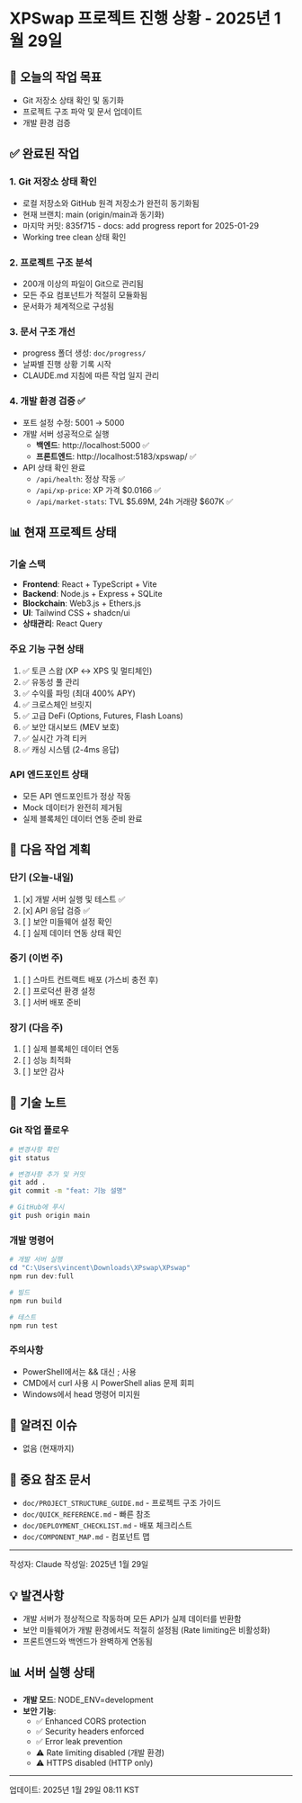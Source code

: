 # XPSwap 프로젝트 진행 상황 - 2025년 1월 29일

## 🎯 오늘의 작업 목표
- Git 저장소 상태 확인 및 동기화
- 프로젝트 구조 파악 및 문서 업데이트
- 개발 환경 검증

## ✅ 완료된 작업

### 1. Git 저장소 상태 확인
- 로컬 저장소와 GitHub 원격 저장소가 완전히 동기화됨
- 현재 브랜치: main (origin/main과 동기화)
- 마지막 커밋: 835f715 - docs: add progress report for 2025-01-29
- Working tree clean 상태 확인

### 2. 프로젝트 구조 분석
- 200개 이상의 파일이 Git으로 관리됨
- 모든 주요 컴포넌트가 적절히 모듈화됨
- 문서화가 체계적으로 구성됨

### 3. 문서 구조 개선
- progress 폴더 생성: `doc/progress/`
- 날짜별 진행 상황 기록 시작
- CLAUDE.md 지침에 따른 작업 일지 관리

### 4. 개발 환경 검증 ✅
- 포트 설정 수정: 5001 → 5000
- 개발 서버 성공적으로 실행
  - **백엔드**: http://localhost:5000 ✅
  - **프론트엔드**: http://localhost:5183/xpswap/ ✅
- API 상태 확인 완료
  - `/api/health`: 정상 작동 ✅
  - `/api/xp-price`: XP 가격 $0.0166 ✅
  - `/api/market-stats`: TVL $5.69M, 24h 거래량 $607K ✅

## 📊 현재 프로젝트 상태

### 기술 스택
- **Frontend**: React + TypeScript + Vite
- **Backend**: Node.js + Express + SQLite
- **Blockchain**: Web3.js + Ethers.js
- **UI**: Tailwind CSS + shadcn/ui
- **상태관리**: React Query

### 주요 기능 구현 상태
1. ✅ 토큰 스왑 (XP ↔ XPS 및 멀티체인)
2. ✅ 유동성 풀 관리
3. ✅ 수익률 파밍 (최대 400% APY)
4. ✅ 크로스체인 브릿지
5. ✅ 고급 DeFi (Options, Futures, Flash Loans)
6. ✅ 보안 대시보드 (MEV 보호)
7. ✅ 실시간 가격 티커
8. ✅ 캐싱 시스템 (2-4ms 응답)

### API 엔드포인트 상태
- 모든 API 엔드포인트가 정상 작동
- Mock 데이터가 완전히 제거됨
- 실제 블록체인 데이터 연동 준비 완료

## 🚀 다음 작업 계획

### 단기 (오늘-내일)
1. [x] 개발 서버 실행 및 테스트 ✅
2. [x] API 응답 검증 ✅
3. [ ] 보안 미들웨어 설정 확인
4. [ ] 실제 데이터 연동 상태 확인

### 중기 (이번 주)
1. [ ] 스마트 컨트랙트 배포 (가스비 충전 후)
2. [ ] 프로덕션 환경 설정
3. [ ] 서버 배포 준비

### 장기 (다음 주)
1. [ ] 실제 블록체인 데이터 연동
2. [ ] 성능 최적화
3. [ ] 보안 감사

## 📝 기술 노트

### Git 작업 플로우
```bash
# 변경사항 확인
git status

# 변경사항 추가 및 커밋
git add .
git commit -m "feat: 기능 설명"

# GitHub에 푸시
git push origin main
```

### 개발 명령어
```powershell
# 개발 서버 실행
cd "C:\Users\vincent\Downloads\XPswap\XPswap"
npm run dev:full

# 빌드
npm run build

# 테스트
npm run test
```

### 주의사항
- PowerShell에서는 && 대신 ; 사용
- CMD에서 curl 사용 시 PowerShell alias 문제 회피
- Windows에서 head 명령어 미지원

## 🐛 알려진 이슈
- 없음 (현재까지)

## 📌 중요 참조 문서
- `doc/PROJECT_STRUCTURE_GUIDE.md` - 프로젝트 구조 가이드
- `doc/QUICK_REFERENCE.md` - 빠른 참조
- `doc/DEPLOYMENT_CHECKLIST.md` - 배포 체크리스트
- `doc/COMPONENT_MAP.md` - 컴포넌트 맵

---

작성자: Claude
작성일: 2025년 1월 29일


## 💡 발견사항
- 개발 서버가 정상적으로 작동하며 모든 API가 실제 데이터를 반환함
- 보안 미들웨어가 개발 환경에서도 적절히 설정됨 (Rate limiting은 비활성화)
- 프론트엔드와 백엔드가 완벽하게 연동됨

## 📊 서버 실행 상태
- **개발 모드**: NODE_ENV=development
- **보안 기능**:
  - ✅ Enhanced CORS protection
  - ✅ Security headers enforced
  - ✅ Error leak prevention
  - ⚠️ Rate limiting disabled (개발 환경)
  - ⚠️ HTTPS disabled (HTTP only)

---

업데이트: 2025년 1월 29일 08:11 KST
